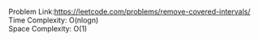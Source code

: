 Problem Link:https://leetcode.com/problems/remove-covered-intervals/ </br>
Time Complexity: O(nlogn) </br>
Space Complexity: O(1)
